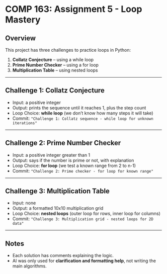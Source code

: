 # COMP 163: Assignment 5 - Loop Mastery

## Overview
This project has three challenges to practice loops in Python:
1. **Collatz Conjecture** – using a while loop  
2. **Prime Number Checker** – using a for loop  
3. **Multiplication Table** – using nested loops  

---

## Challenge 1: Collatz Conjecture
- Input: a positive integer  
- Output: prints the sequence until it reaches 1, plus the step count  
- Loop Choice: **while loop** (we don’t know how many steps it will take)  
- Commit: `"Challenge 1: Collatz sequence - while loop for unknown iterations"`

---

## Challenge 2: Prime Number Checker
- Input: a positive integer greater than 1  
- Output: says if the number is prime or not, with explanation  
- Loop Choice: **for loop** (we test a known range from 2 to n-1)  
- Commit: `"Challenge 2: Prime checker - for loop for known range"`

---

## Challenge 3: Multiplication Table
- Input: none  
- Output: a formatted 10x10 multiplication grid  
- Loop Choice: **nested loops** (outer loop for rows, inner loop for columns)  
- Commit: `"Challenge 3: Multiplication grid - nested loops for 2D data"`

---

## Notes
- Each solution has comments explaining the logic.  
- AI was only used for **clarification and formatting help**, not writing the main algorithms.  
